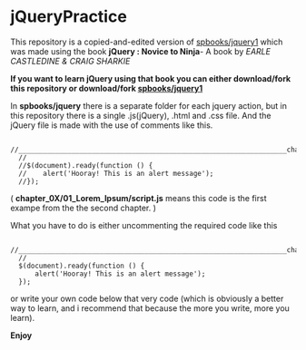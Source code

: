 # jQueryPractice
 
This repository is a copied-and-edited version of [spbooks/jquery1](https://github.com/spbooks/jquery1) which was made using the book **jQuery : Novice to Ninja**- A book by *EARLE CASTLEDINE & CRAIG SHARKIE*

**If you want to learn jQuery using that book you can either download/fork this repository or download/fork [spbooks/jquery1](https://github.com/spbooks/jquery1)**

In **spbooks/jquery** there is a separate folder for each jquery action, but in this repository there is a single .js(jQuery), .html and .css file. And the jQuery file is made with the use of comments like this.

```
  //__________________________________________________________________chapter_02/01_Lorem_Ipsum/script.js
  //
  //$(document).ready(function () {
  //    alert('Hooray! This is an alert message');
  //});
```

( **chapter_0X/01_Lorem_Ipsum/script.js** means this code is the first exampe from the the second chapter. )

What you have to do is either uncommenting the required code like this
```
  //__________________________________________________________________chapter_02/01_Lorem_Ipsum/script.js
  //
  $(document).ready(function () {
      alert('Hooray! This is an alert message');
  });
```
 or write your own code below that very code (which is obviously a better way to learn, and i recommend that because the more you write, more you learn).
 
 **Enjoy**
